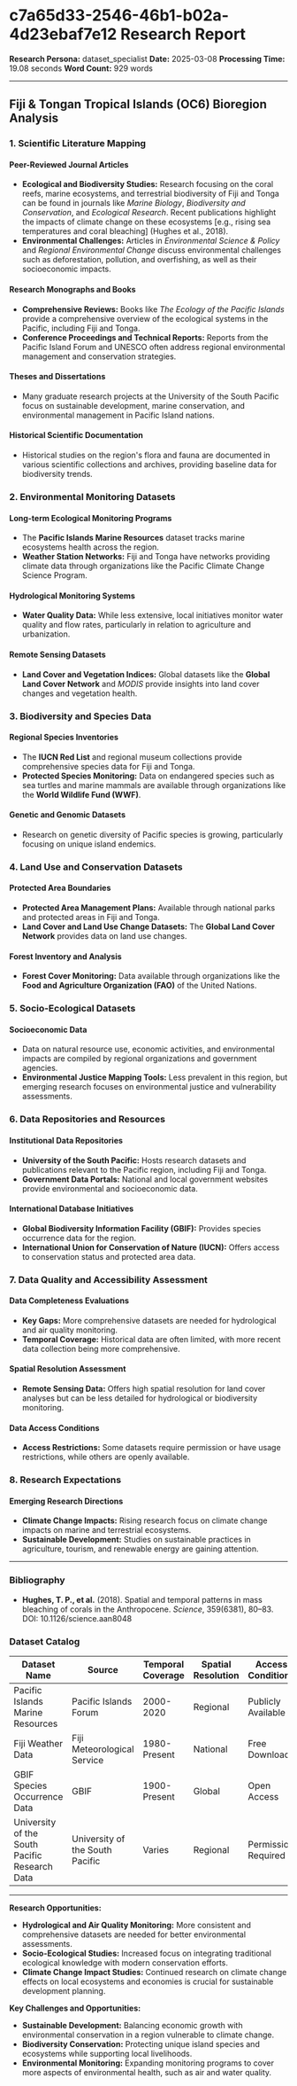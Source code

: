 # c7a65d33-2546-46b1-b02a-4d23ebaf7e12 Research Report

**Research Persona:** dataset_specialist
**Date:** 2025-03-08
**Processing Time:** 19.08 seconds
**Word Count:** 929 words

---

## Fiji & Tongan Tropical Islands (OC6) Bioregion Analysis

### 1. Scientific Literature Mapping

#### Peer-Reviewed Journal Articles

- **Ecological and Biodiversity Studies:** Research focusing on the coral reefs, marine ecosystems, and terrestrial biodiversity of Fiji and Tonga can be found in journals like *Marine Biology*, *Biodiversity and Conservation*, and *Ecological Research*. Recent publications highlight the impacts of climate change on these ecosystems [e.g., rising sea temperatures and coral bleaching] (Hughes et al., 2018).
- **Environmental Challenges:** Articles in *Environmental Science & Policy* and *Regional Environmental Change* discuss environmental challenges such as deforestation, pollution, and overfishing, as well as their socioeconomic impacts.

#### Research Monographs and Books

- **Comprehensive Reviews:** Books like *The Ecology of the Pacific Islands* provide a comprehensive overview of the ecological systems in the Pacific, including Fiji and Tonga.
- **Conference Proceedings and Technical Reports:** Reports from the Pacific Island Forum and UNESCO often address regional environmental management and conservation strategies.

#### Theses and Dissertations

- Many graduate research projects at the University of the South Pacific focus on sustainable development, marine conservation, and environmental management in Pacific Island nations.

#### Historical Scientific Documentation

- Historical studies on the region's flora and fauna are documented in various scientific collections and archives, providing baseline data for biodiversity trends.

### 2. Environmental Monitoring Datasets

#### Long-term Ecological Monitoring Programs

- The **Pacific Islands Marine Resources** dataset tracks marine ecosystems health across the region.
- **Weather Station Networks:** Fiji and Tonga have networks providing climate data through organizations like the Pacific Climate Change Science Program.

#### Hydrological Monitoring Systems

- **Water Quality Data:** While less extensive, local initiatives monitor water quality and flow rates, particularly in relation to agriculture and urbanization.

#### Remote Sensing Datasets

- **Land Cover and Vegetation Indices:** Global datasets like the **Global Land Cover Network** and *MODIS* provide insights into land cover changes and vegetation health.

### 3. Biodiversity and Species Data

#### Regional Species Inventories

- The **IUCN Red List** and regional museum collections provide comprehensive species data for Fiji and Tonga.
- **Protected Species Monitoring:** Data on endangered species such as sea turtles and marine mammals are available through organizations like the **World Wildlife Fund (WWF)**.

#### Genetic and Genomic Datasets

- Research on genetic diversity of Pacific species is growing, particularly focusing on unique island endemics.

### 4. Land Use and Conservation Datasets

#### Protected Area Boundaries

- **Protected Area Management Plans:** Available through national parks and protected areas in Fiji and Tonga.
- **Land Cover and Land Use Change Datasets:** The **Global Land Cover Network** provides data on land use changes.

#### Forest Inventory and Analysis

- **Forest Cover Monitoring:** Data available through organizations like the **Food and Agriculture Organization (FAO)** of the United Nations.

### 5. Socio-Ecological Datasets

#### Socioeconomic Data

- Data on natural resource use, economic activities, and environmental impacts are compiled by regional organizations and government agencies.
- **Environmental Justice Mapping Tools:** Less prevalent in this region, but emerging research focuses on environmental justice and vulnerability assessments.

### 6. Data Repositories and Resources

#### Institutional Data Repositories

- **University of the South Pacific:** Hosts research datasets and publications relevant to the Pacific region, including Fiji and Tonga.
- **Government Data Portals:** National and local government websites provide environmental and socioeconomic data.

#### International Database Initiatives

- **Global Biodiversity Information Facility (GBIF):** Provides species occurrence data for the region.
- **International Union for Conservation of Nature (IUCN):** Offers access to conservation status and protected area data.

### 7. Data Quality and Accessibility Assessment

#### Data Completeness Evaluations

- **Key Gaps:** More comprehensive datasets are needed for hydrological and air quality monitoring.
- **Temporal Coverage:** Historical data are often limited, with more recent data collection being more comprehensive.

#### Spatial Resolution Assessment

- **Remote Sensing Data:** Offers high spatial resolution for land cover analyses but can be less detailed for hydrological or biodiversity monitoring.

#### Data Access Conditions

- **Access Restrictions:** Some datasets require permission or have usage restrictions, while others are openly available.

### 8. Research Expectations

#### Emerging Research Directions

- **Climate Change Impacts:** Rising research focus on climate change impacts on marine and terrestrial ecosystems.
- **Sustainable Development:** Studies on sustainable practices in agriculture, tourism, and renewable energy are gaining attention.

---

### Bibliography

- **Hughes, T. P., et al.** (2018). Spatial and temporal patterns in mass bleaching of corals in the Anthropocene. *Science*, 359(6381), 80–83. DOI: 10.1126/science.aan8048

### Dataset Catalog

| Dataset Name                        | Source                             | Temporal Coverage        | Spatial Resolution    | Access Conditions            |
|-------------------------------------|------------------------------------|--------------------------|-----------------------|----------------------------|
| Pacific Islands Marine Resources    | Pacific Islands Forum             | 2000-2020               | Regional              | Publicly Available          |
| Fiji Weather Data                  | Fiji Meteorological Service       | 1980-Present            | National              | Free Download               |
| GBIF Species Occurrence Data       | GBIF                              | 1900-Present            | Global                | Open Access                 |
| University of the South Pacific Research Data | University of the South Pacific | Varies                  | Regional              | Permission Required         |

---

**Research Opportunities:**
- **Hydrological and Air Quality Monitoring:** More consistent and comprehensive datasets are needed for better environmental assessments.
- **Socio-Ecological Studies:** Increased focus on integrating traditional ecological knowledge with modern conservation efforts.
- **Climate Change Impact Studies:** Continued research on climate change effects on local ecosystems and economies is crucial for sustainable development planning.

**Key Challenges and Opportunities:**
- **Sustainable Development:** Balancing economic growth with environmental conservation in a region vulnerable to climate change.
- **Biodiversity Conservation:** Protecting unique island species and ecosystems while supporting local livelihoods.
- **Environmental Monitoring:** Expanding monitoring programs to cover more aspects of environmental health, such as air and water quality.
